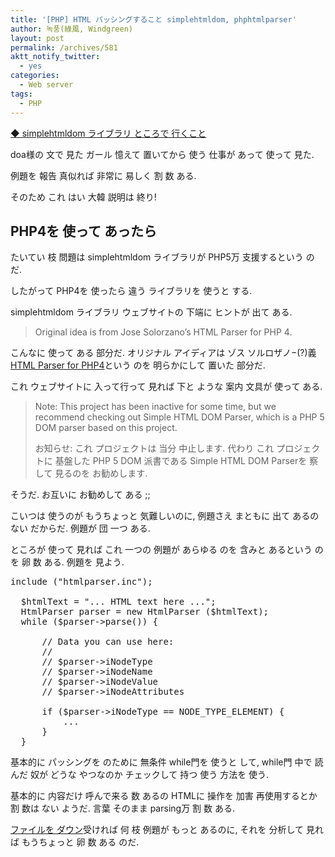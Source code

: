 ```yaml
---
title: '[PHP] HTML パッシングすること simplehtmldom, phphtmlparser'
author: 녹풍(綠風, Windgreen)
layout: post
permalink: /archives/581
aktt_notify_twitter:
  - yes
categories:
  - Web server
tags:
  - PHP
---
```

<a target="_top" href="http://simplehtmldom.sourceforge.net/">◆ simplehtmldom ライブラリ ところで 行くこと</a>

doa様の 文で 見た ガール 憶えて 置いてから 使う 仕事が あって 使って 見た.

例題を 報告 真似れば 非常に 易しく 割 数 ある.

そのため これ はい 大韓 説明は 終り!

## PHP4を 使って あったら

たいてい 枝 問題は simplehtmldom ライブラリが PHP5万 支援するという のだ.

したがって PHP4を 使ったら 違う ライブラリを 使うと する.

simplehtmldom ライブラリ ウェブサイトの 下端に ヒントが 出て ある.

> Original idea is from Jose Solorzano&#8217;s HTML Parser for PHP 4.

こんなに 使って ある 部分だ. オリジナル アイディアは ゾス ソルロザノ−(?)義 <a target="_top" href="http://php-html.sourceforge.net/">HTML Parser for PHP4</a>という のを 明らかにして 置いた 部分だ.

これ ウェブサイトに 入って行って 見れば 下と ような 案内 文具が 使って ある.

> Note: This project has been inactive for some time, but we recommend checking out Simple HTML DOM Parser, which is a PHP 5 DOM parser based on this project.
> 
> お知らせ: これ プロジェクトは 当分 中止します. 代わり これ プロジェクトに 基盤した PHP 5 DOM 派書である Simple HTML DOM Parserを 察して 見るのを お勧めします.

そうだ. お互いに お勧めして ある ;;

こいつは 使うのが もうちょっと 気難しいのに, 例題さえ まともに 出て あるの ない だからだ. 例題が 団 一つ ある.

ところが 使って 見れば これ 一つの 例題が あらゆる のを 含みと あるという のを 卵 数 ある. 例題を 見よう.

<pre class="brush:php">include ("htmlparser.inc");

  $htmlText = "... HTML text here ...";
  HtmlParser parser = new HtmlParser ($htmlText);
  while ($parser-&gt;parse()) {

      // Data you can use here:
      //
      // $parser-&gt;iNodeType
      // $parser-&gt;iNodeName
      // $parser-&gt;iNodeValue
      // $parser-&gt;iNodeAttributes     

      if ($parser-&gt;iNodeType == NODE_TYPE_ELEMENT) {
          ...
      }
  }</pre>

基本的に パッシングを のために 無条件 while門を 使うと して, while門 中で 読んだ 奴が どうな やつなのか チェックして 持つ 使う 方法を 使う.

基本的に 内容だけ 呼んで来る 数 あるの HTMLに 操作を 加害 再使用するとか 割 数は ない ようだ. 言葉 そのまま parsing万 割 数 ある.

<a target="_top" href="http://sourceforge.net/projects/php-html/files/">ファイルを ダウン</a>受ければ 何 枝 例題が もっと あるのに, それを 分析して 見れば もうちょっと 卵 数 ある のだ.

&nbsp;
